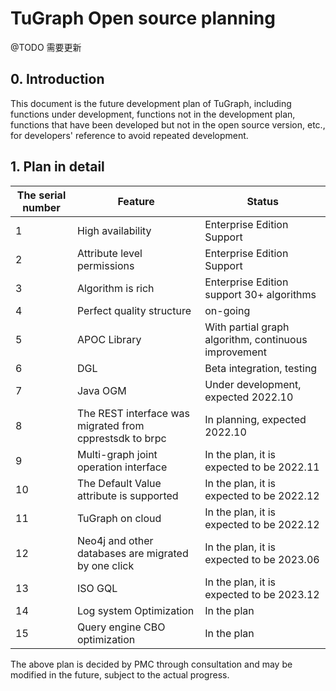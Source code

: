 # TuGraph Open source planning

@TODO 需要更新

## 0. Introduction

This document is the future development plan of TuGraph, including functions under development, functions not in the development plan, functions that have been developed but not in the open source version, etc., for developers' reference to avoid repeated development.

## 1. Plan in detail

| The serial number | Feature                                                 | Status                                    |
| ----------------- | ------------------------------------------------------- | ----------------------------------------- |
| 1                 | High availability                                       | Enterprise Edition Support                              |
| 2                 | Attribute level permissions                             | Enterprise Edition Support                              |
| 3                 | Algorithm is rich                                       | Enterprise Edition support 30+ algorithms                     |
| 4                 | Perfect quality structure                               | on-going                                |
| 5                 | APOC Library                                            | With partial graph algorithm, continuous improvement                |
| 6                 | DGL                                                     | Beta integration, testing                       |
| 7                 | Java OGM                                                | Under development, expected 2022.10                      |
| 8                 | The REST interface was migrated from cpprestsdk to brpc | In planning, expected 2022.10                      |
| 9                 | Multi-graph joint operation interface                   | In the plan, it is expected to be 2022.11 |
| 10                | The Default Value attribute is supported                | In the plan, it is expected to be 2022.12 |
| 11                | TuGraph on cloud                                        | In the plan, it is expected to be 2022.12 |
| 12                | Neo4j and other databases are migrated by one click     | In the plan, it is expected to be 2023.06 |
| 13                | ISO GQL                                                 | In the plan, it is expected to be 2023.12 |
| 14                | Log system Optimization                                 | In the plan                               |
| 15                | Query engine CBO optimization                           | In the plan                               |

The above plan is decided by PMC through consultation and may be modified in the future, subject to the actual progress.
